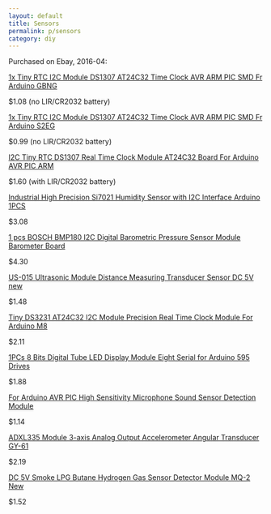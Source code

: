 ```yaml
---
layout: default
title: Sensors
permalink: p/sensors
category: diy
---
```


Purchased on Ebay, 2016-04:

[1x Tiny RTC I2C Module DS1307 AT24C32 Time Clock AVR ARM PIC SMD Fr Arduino GBNG](http://www.ebay.com/itm/161922074616)

$1.08 (no LIR/CR2032 battery)

[1x Tiny RTC I2C Module DS1307 AT24C32 Time Clock AVR ARM PIC SMD Fr Arduino S2EG](http://www.ebay.com/itm/162007937559)

$0.99 (no LIR/CR2032 battery)

[I2C Tiny RTC DS1307 Real Time Clock Module AT24C32 Board For Arduino AVR PIC ARM](http://www.ebay.com/itm/331531191289)

$1.60 (with LIR/CR2032 battery)

[Industrial High Precision Si7021 Humidity Sensor with I2C Interface Arduino 1PCS](http://www.ebay.com/itm/371319829083)

$3.08

[1 pcs BOSCH BMP180 I2C Digital Barometric Pressure Sensor Module Barometer Board](http://www.ebay.com/itm/231263856250)

$4.30

[US-015 Ultrasonic Module Distance Measuring Transducer Sensor DC 5V new](http://www.ebay.com/itm/391039629745)

$1.48

[Tiny DS3231 AT24C32 I2C Module Precision Real Time Clock Module For Arduino M8](http://www.ebay.com/itm/321606221238)

$2.11

[1PCs 8 Bits Digital Tube LED Display Module Eight Serial for Arduino 595 Drives](http://www.ebay.com/itm/271889266949)

$1.88

[For Arduino AVR PIC High Sensitivity Microphone Sound Sensor Detection Module](http://www.ebay.com/itm/271763513104)

$1.14

[ADXL335 Module 3-axis Analog Output Accelerometer Angular Transducer GY-61](http://www.ebay.com/itm/251582278400)

$2.19

[DC 5V Smoke LPG Butane Hydrogen Gas Sensor Detector Module MQ-2 New](http://www.ebay.com/itm/251577748751)

$1.52
